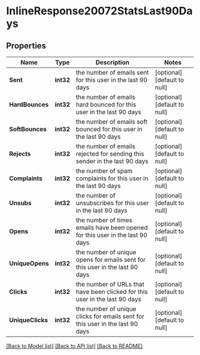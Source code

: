 # InlineResponse20072StatsLast90Days

## Properties
Name | Type | Description | Notes
------------ | ------------- | ------------- | -------------
**Sent** | **int32** | the number of emails sent for this user in the last 90 days | [optional] [default to null]
**HardBounces** | **int32** | the number of emails hard bounced for this user in the last 90 days | [optional] [default to null]
**SoftBounces** | **int32** | the number of emails soft bounced for this user in the last 90 days | [optional] [default to null]
**Rejects** | **int32** | the number of emails rejected for sending this sender in the last 90 days | [optional] [default to null]
**Complaints** | **int32** | the number of spam complaints for this user in the last 90 days | [optional] [default to null]
**Unsubs** | **int32** | the number of unsubscribes for this user in the last 90 days | [optional] [default to null]
**Opens** | **int32** | the number of times emails have been opened for this user in the last 90 days | [optional] [default to null]
**UniqueOpens** | **int32** | the number of unique opens for emails sent for this user in the last 90 days | [optional] [default to null]
**Clicks** | **int32** | the number of URLs that have been clicked for this user in the last 90 days | [optional] [default to null]
**UniqueClicks** | **int32** | the number of unique clicks for emails sent for this user in the last 90 days | [optional] [default to null]

[[Back to Model list]](../README.md#documentation-for-models) [[Back to API list]](../README.md#documentation-for-api-endpoints) [[Back to README]](../README.md)

